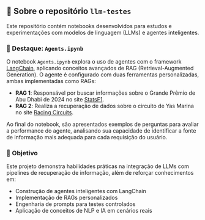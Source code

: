 ## 📘 Sobre o repositório `llm-testes`

Este repositório contém notebooks desenvolvidos para estudos e experimentações com modelos de linguagem (LLMs) e agentes inteligentes.

### 🤖 Destaque: `Agents.ipynb`

O notebook `Agents.ipynb` explora o uso de agentes com o framework [LangChain](https://www.langchain.com/), aplicando conceitos avançados de RAG (Retrieval-Augmented Generation). O agente é configurado com duas ferramentas personalizadas, ambas implementadas como RAGs:

- **RAG 1**: Responsável por buscar informações sobre o Grande Prêmio de Abu Dhabi de 2024 no site [StatsF1](https://www.statsf1.com).
- **RAG 2**: Realiza a recuperação de dados sobre o circuito de Yas Marina no site [Racing Circuits](https://www.racingcircuits.info).

Ao final do notebook, são apresentados exemplos de perguntas para avaliar a performance do agente, analisando sua capacidade de identificar a fonte de informação mais adequada para cada requisição do usuário.

### 🎯 Objetivo

Este projeto demonstra habilidades práticas na integração de LLMs com pipelines de recuperação de informação, além de reforçar conhecimentos em:

- Construção de agentes inteligentes com LangChain  
- Implementação de RAGs personalizados  
- Engenharia de prompts para testes controlados  
- Aplicação de conceitos de NLP e IA em cenários reais
